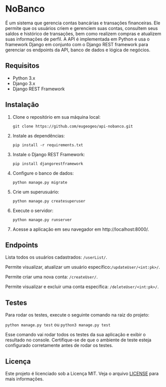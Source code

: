 # NoBanco

É um sistema que gerencia contas bancárias e transações financeiras. Ele permite que os usuários criem e gerenciem suas contas, consultem seus saldos e histórico de transações, bem como realizem compras e atualizem suas informações de perfil. A API é implementada em Python e usa o framework Django em conjunto com o Django REST framework para gerenciar os endpoints da API, banco de dados e lógica de negócios.

## Requisitos

- Python 3.x
- Django 3.x
- Django REST Framework

## Instalação

1. Clone o repositório em sua máquina local:

   `git clone https://github.com/eugeogeo/api-nobanco.git`

2. Instale as dependências:

   `pip install -r requirements.txt`

3. Instale o Django REST Framework:

   `pip install djangorestframework`

4. Configure o banco de dados:

   `python manage.py migrate`

5. Crie um superusuário:

   `python manage.py createsuperuser`

6. Execute o servidor:

   `python manage.py runserver`

7. Acesse a aplicação em seu navegador em http://localhost:8000/.


## Endpoints

Lista todos os usuários cadastrados: `/userList/`.

Permite visualizar, atualizar um usuário específico:`/updateUser/<int:pk>/`.

Permite criar uma nova conta: `/createUser/`.

Permite visualizar e excluir uma conta específica: `/deleteUser/<int:pk>/`.


## Testes

Para rodar os testes, execute o seguinte comando na raiz do projeto:

   `python manage.py test` ou `python3 manage.py test`
   
Esse comando vai rodar todos os testes da sua aplicação e exibir o resultado no console. Certifique-se de que o ambiente de teste esteja configurado corretamente antes de rodar os testes.

## Licença

Este projeto é licenciado sob a Licença MIT. Veja o arquivo [LICENSE](LICENSE.md) para mais informações.
